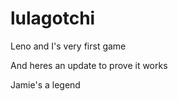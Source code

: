 # lulagotchi
Leno and I's very first game

And heres an update to prove it works

Jamie's a legend 
